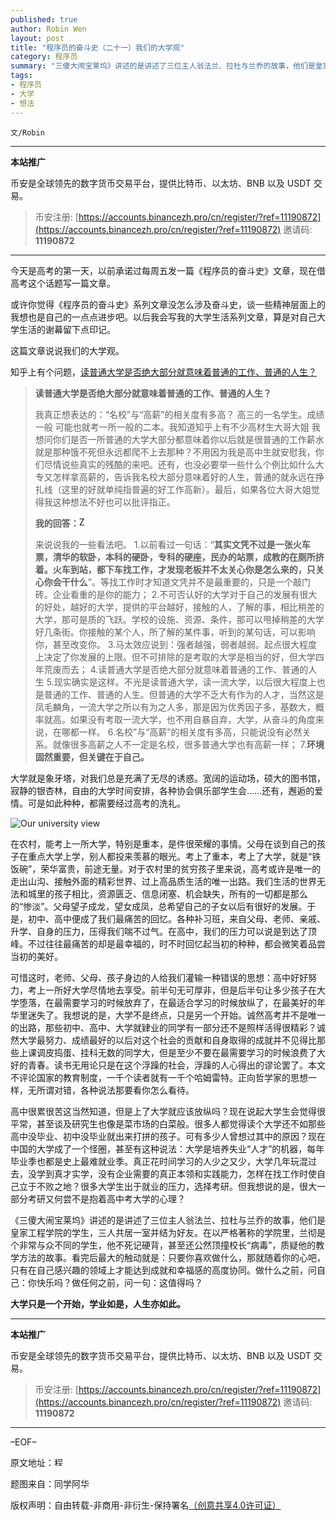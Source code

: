 ```yaml
---
published: true
author: Robin Wen
layout: post
title: "程序员的奋斗史（二十一）我们的大学观"
category: 程序员
summary: "三傻大闹宝莱坞》讲述的是讲述了三位主人翁法兰、拉杜与兰乔的故事，他们是皇家工程学院的学生，三人共居一室并结为好友。在以严格著称的学院里，兰彻是个非常与众不同的学生，他不死记硬背，甚至还公然顶撞校长“病毒”，质疑他的教学方法的故事。看完后最大的触动就是：只要你喜欢做什么，那就随着你的心吧，只有在自己感兴趣的领域上才能达到成就和幸福感的高度协同。做什么之前，问自己：你快乐吗？做任何之前，问一句：这值得吗？"
tags:
- 程序员
- 大学
- 想法
---
```


`文/Robin`

***

**本站推广**

币安是全球领先的数字货币交易平台，提供比特币、以太坊、BNB 以及 USDT 交易。

> 币安注册: [https://accounts.binancezh.pro/cn/register/?ref=11190872](https://accounts.binancezh.pro/cn/register/?ref=11190872)
> 邀请码: **11190872**

***

今天是高考的第一天，以前承诺过每周五发一篇《程序员的奋斗史》文章，现在借高考这个话题写一篇文章。

或许你觉得《程序员的奋斗史》系列文章没怎么涉及奋斗史，谈一些精神层面上的我想也是自己的一点点进步吧。以后我会写我的大学生活系列文章，算是对自己大学生活的谢幕留下点印记。

这篇文章说说我们的大学观。

知乎上有个问题，<a href="http://www.zhihu.com/question/20879275/" target="_blank" >读普通大学是否绝大部分就意味着普通的工作、普通的人生？</a>

> **读普通大学是否绝大部分就意味着普通的工作、普通的人生？**
>
> 我真正想表达的：“名校”与“高薪”的相关度有多高？
高三的一名学生。成绩一般 可能也就考一所一般的二本。我知道知乎上有不少高材生大哥大姐 我想问你们是否一所普通的大学大部分都意味着你以后就是很普通的工作薪水 就是那种饿不死但永远都爬不上去那种？不用因为我是高中生就安慰我，你们尽情说些真实的残酷的来吧。还有，也没必要举一些什么个例比如什么大专又怎样拿高薪的，告诉我名校大部分意味着好的人生，普通的就永远在挣扎线（这里的好就单纯指普遍的好工作高新）。最后，如果各位大哥大姐觉得我这种想法不好也可以批评指正。
>
> **我的回答：**<a href="http://www.zhihu.com/question/20879275/answer/16585096" target="_blank"><img src="https://cdn.dbarobin.com/VktTAvi.png" title="Zhihu" border="0" alt="Zhihu" height="16px" width="16px" /></a>
>
> 来说说我的一些看法吧。
1.以前看过一句话：“**其实文凭不过是一张火车票，清华的软卧，本科的硬卧，专科的硬座，民办的站票，成教的在厕所挤着。火车到站，都下车找工作，才发现老板并不太关心你是怎么来的，只关心你会干什么**”。等找工作时才知道文凭并不是最重要的，只是一个敲门砖。企业看重的是你的能力；
2.不可否认好的大学对于自己的发展有很大的好处，越好的大学，提供的平台越好，接触的人，了解的事，相比稍差的大学，那可是质的飞跃。学校的设施、资源、条件，那可以甩掉稍差的大学好几条街。你接触的某个人，所了解的某件事，听到的某句话，可以影响你，甚至改变你。
3.马太效应说到：强者越强，弱者越弱。起点很大程度上决定了你发展的上限。但不可排除的是考取的大学是相当的好，但大学四年荒废而去；
4.读普通大学是否绝大部分就意味着普通的工作、普通的人生
5.现实确实是这样。不光是读普通大学，读一流大学，以后很大程度上也是普通的工作、普通的人生。但普通的大学不乏大有作为的人才，当然这是凤毛麟角，一流大学之所以有为之人多，那是因为优秀因子多，基数大，概率就高。如果没有考取一流大学，也不用自暴自弃，大学，从奋斗的角度来说，在哪都一样。
6.名校”与“高薪”的相关度有多高，只能说没有必然关系。就像很多高薪之人不一定是名校，很多普通大学也有高薪一样；
7.**环境固然重要，但关键在于自己。**

大学就是象牙塔，对我们总是充满了无尽的诱惑。宽阔的运动场，硕大的图书馆，寂静的银杏林，自由的大学时间安排，各种协会俱乐部学生会……还有，邂逅的爱情。可是如此种种，都需要经过高考的洗礼。

![Our university view](https://cdn.dbarobin.com/B4gmYSR.jpg)

在农村，能考上一所大学，特别是重本，是件很荣耀的事情。父母在谈到自己的孩子在重点大学上学，别人都投来羡慕的眼光。考上了重本，考上了大学，就是“铁饭碗”，荣华富贵，前途无量。对于农村里的贫穷孩子里来说，高考或许是唯一的走出山沟、接触外面的精彩世界、过上高品质生活的唯一出路。我们生活的世界无法和城里的孩子相比，资源匮乏、信息闭塞、机会缺失，所有的一切都是那么的“惨淡”。父母望子成龙，望女成凤，总希望自己的子女以后有很好的发展。于是，初中、高中便成了我们最痛苦的回忆。各种补习班，来自父母、老师、亲戚、升学、自身的压力，压得我们喘不过气。在高中，我们的压力可以说是到达了顶峰。不过往往最痛苦的却是最幸福的，时不时回忆起当初的种种，都会微笑着品尝当初的美好。

可惜这时，老师、父母、孩子身边的人给我们灌输一种错误的思想：高中好好努力，考上一所好大学尽情地去享受。前半句无可厚非，但是后半句让多少孩子在大学堕落，在最需要学习的时候放弃了，在最适合学习的时候放纵了，在最美好的年华里迷失了。我想说的是，大学不是终点，只是另一个开始。诚然高考并不是唯一的出路，那些初中、高中、大学就肄业的同学有一部分还不是照样活得很精彩？诚然大学最努力、成绩最好的以后对这个社会的贡献和自身取得的成就并不见得比那些上课调皮捣蛋、挂科无数的同学大，但是至少不要在最需要学习的时候浪费了大好的青春。读书无用论只是在这个浮躁的社会，浮躁的人心得出的谬论罢了。本文不评论国家的教育制度，一千个读者就有一千个哈姆雷特。正向哲学家的思想一样，无所谓对错，各种说法那要看你怎么看待。

高中很累很苦这当然知道，但是上了大学就应该放纵吗？现在说起大学生会觉得很平常，甚至谈及研究生也像是菜市场的白菜般。很多人都觉得读个大学还不如那些高中没毕业、初中没毕业就出来打拼的孩子。可有多少人曾想过其中的原因？现在中国的大学成了一个怪圈，甚至有这种说法：大学是培养失业“人才”的机器，每年毕业季也都是史上最难就业季。真正花时间学习的人少之又少，大学几年玩混过去，没学到真才实学，没有企业需要的真正本领和实践能力，怎样在找工作时使自己立于不败之地？很多大学生出于就业的压力，选择考研。但我想说的是，很大一部分考研又何尝不是抱着高中考大学的心理？

《三傻大闹宝莱坞》讲述的是讲述了三位主人翁法兰、拉杜与兰乔的故事，他们是皇家工程学院的学生，三人共居一室并结为好友。在以严格著称的学院里，兰彻是个非常与众不同的学生，他不死记硬背，甚至还公然顶撞校长“病毒”，质疑他的教学方法的故事。看完后最大的触动就是：只要你喜欢做什么，那就随着你的心吧，只有在自己感兴趣的领域上才能达到成就和幸福感的高度协同。做什么之前，问自己：你快乐吗？做任何之前，问一句：这值得吗？

**大学只是一个开始，学业如是，人生亦如此。**

***

**本站推广**

币安是全球领先的数字货币交易平台，提供比特币、以太坊、BNB 以及 USDT 交易。

> 币安注册: [https://accounts.binancezh.pro/cn/register/?ref=11190872](https://accounts.binancezh.pro/cn/register/?ref=11190872)
> 邀请码: **11190872**

***

–EOF–

原文地址：<a href="http://blog.csdn.net/justdb/article/details/9050957" target="_blank"><img src="https://cdn.dbarobin.com/BROigUO.jpg" title="程序员的奋斗史（二十一）我们的大学观" height="16px" width="16px" border="0" alt="程序员的奋斗史（二十一）我们的大学观" /></a>

题图来自：同学阿华

版权声明：自由转载-非商用-非衍生-保持署名<a href="http://creativecommons.org/licenses/by-nc-nd/4.0/deed.zh" target="_blank">（创意共享4.0许可证）</a>
